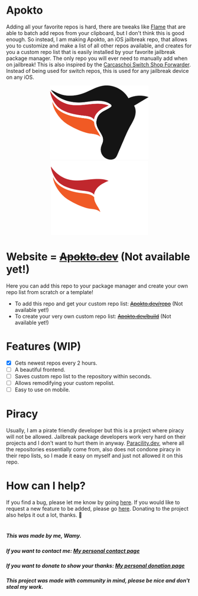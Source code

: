 # Apokto
Adding all your favorite repos is hard, there are tweaks like [Flame](http://cydia.saurik.com/package/com.aditkamath.flame/) that are able to batch add repos from your clipboard, but I don't think this is good enough. So instead, I am making Apokto, an iOS jailbreak repo, that allows you to customize and make a list of all other repos available, and creates for you a custom repo list that is easily installed by your favorite jailbreak package manager. The only repo you will ever need to manually add when on jailbreak! This is also inspired by the [Carcaschoi Switch Shop Forwarder](https://github.com/carcaschoi/tinfoil-json). Instead of being used for switch repos, this is used for any jailbreak device on any iOS.

<div align="center">
  <img src="/assets/darklogoapokto.png#gh-light-mode-only" height="200">
  <img src="/assets/lightlogoapokto.png#gh-dark-mode-only" height="200">
</div>

# Website = ~~[Apokto.dev](https://github.com/Wamy-Dev/Apokto/)~~ (Not available yet!)

Here you can add this repo to your package manager and create your own repo list from scratch or a template!
- To add this repo and get your custom repo list: ~~[Apokto.dev/repo](https://github.com/Wamy-Dev/Apokto/)~~ (Not available yet!)
- To create your very own custom repo list:  ~~[Apokto.dev/build](https://github.com/Wamy-Dev/Apokto/)~~ (Not available yet!)

# Features (WIP)

- [x] Gets newest repos every 2 hours.
- [ ] A beautiful frontend.
- [ ] Saves custom repo list to the repository within seconds.
- [ ] Allows remodifying your custom repolist.
- [ ] Easy to use on mobile.

# Piracy

Usually, I am a pirate friendly developer but this is a project where piracy will not be allowed. Jailbreak package developers work very hard on their projects and I don't want to hurt them in anyway. [Paracility.dev](https://parcility.co/), where all the repositories essentially come from, also does not condone piracy in their repo lists, so I made it easy on myself and just not allowed it on this repo. 

# How can I help?

If you find a bug, please let me know by going [here](https://github.com/Wamy-Dev/Apokto/issues/new/choose). If you would like to request a new feature to be added, please go [here](https://github.com/Wamy-Dev/Apokto/issues/new/choose). Donating to the project also helps it out a lot, thanks. 🐎

#

##### This was made by me, Wamy.
##### If you want to contact me: [My personal contact page](https://homeonacloud.com/pages/contactme.html)
##### If you want to donate to show your thanks: [My personal donation page](https://homeonacloud.com/pages/donate.html)
##### This project was made with community in mind, please be nice and don't steal my work.
